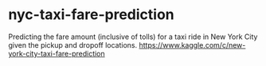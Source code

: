 # nyc-taxi-fare-prediction
 Predicting the fare amount (inclusive of tolls) for a taxi ride in New York City given the pickup and dropoff locations.
https://www.kaggle.com/c/new-york-city-taxi-fare-prediction
